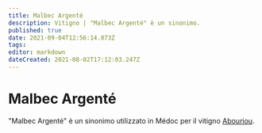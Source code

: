 ```yaml
---
title: Malbec Argenté
description: Vitigno | "Malbec Argenté" è un sinonimo.
published: true
date: 2021-09-04T12:56:14.073Z
tags: 
editor: markdown
dateCreated: 2021-08-02T17:12:03.247Z
---
```


# Malbec Argenté
"Malbec Argenté" è un sinonimo utilizzato in Médoc per il vitigno [Abouriou](/vitigni/Francia/bacca-nera/abouriou).